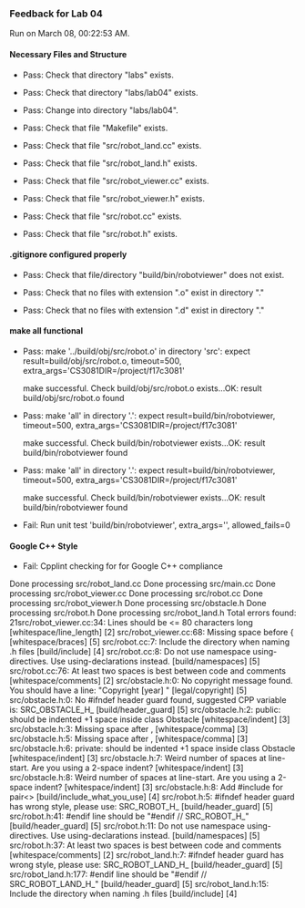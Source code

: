 ### Feedback for Lab 04

Run on March 08, 00:22:53 AM.


#### Necessary Files and Structure

+ Pass: Check that directory "labs" exists.

+ Pass: Check that directory "labs/lab04" exists.

+ Pass: Change into directory "labs/lab04".

+ Pass: Check that file "Makefile" exists.

+ Pass: Check that file "src/robot_land.cc" exists.

+ Pass: Check that file "src/robot_land.h" exists.

+ Pass: Check that file "src/robot_viewer.cc" exists.

+ Pass: Check that file "src/robot_viewer.h" exists.

+ Pass: Check that file "src/robot.cc" exists.

+ Pass: Check that file "src/robot.h" exists.


#### .gitignore configured properly

+ Pass: Check that file/directory "build/bin/robotviewer" does not exist.

+ Pass: Check that no files with extension ".o" exist in directory "."

+ Pass: Check that no files with extension ".d" exist in directory "."


#### make all functional

+ Pass: make '../build/obj/src/robot.o' in directory 'src': expect result=build/obj/src/robot.o, timeout=500, extra_args='CS3081DIR=/project/f17c3081'

    make successful.
    Check build/obj/src/robot.o exists...OK: result build/obj/src/robot.o found

+ Pass: make 'all' in directory '.': expect result=build/bin/robotviewer, timeout=500, extra_args='CS3081DIR=/project/f17c3081'

    make successful.
    Check build/bin/robotviewer exists...OK: result build/bin/robotviewer found

+ Pass: make 'all' in directory '.': expect result=build/bin/robotviewer, timeout=500, extra_args='CS3081DIR=/project/f17c3081'

    make successful.
    Check build/bin/robotviewer exists...OK: result build/bin/robotviewer found

+ Fail: Run unit test 'build/bin/robotviewer', extra_args='', allowed_fails=0


#### Google C++ Style

+ Fail: Cpplint checking for for Google C++ compliance

Done processing src/robot_land.cc
Done processing src/main.cc
Done processing src/robot_viewer.cc
Done processing src/robot.cc
Done processing src/robot_viewer.h
Done processing src/obstacle.h
Done processing src/robot.h
Done processing src/robot_land.h
Total errors found: 21src/robot_viewer.cc:34:  Lines should be <= 80 characters long  [whitespace/line_length] [2]
src/robot_viewer.cc:68:  Missing space before {  [whitespace/braces] [5]
src/robot.cc:7:  Include the directory when naming .h files  [build/include] [4]
src/robot.cc:8:  Do not use namespace using-directives.  Use using-declarations instead.  [build/namespaces] [5]
src/robot.cc:76:  At least two spaces is best between code and comments  [whitespace/comments] [2]
src/obstacle.h:0:  No copyright message found.  You should have a line: "Copyright [year] <Copyright Owner>"  [legal/copyright] [5]
src/obstacle.h:0:  No #ifndef header guard found, suggested CPP variable is: SRC_OBSTACLE_H_  [build/header_guard] [5]
src/obstacle.h:2:  public: should be indented +1 space inside class Obstacle  [whitespace/indent] [3]
src/obstacle.h:3:  Missing space after ,  [whitespace/comma] [3]
src/obstacle.h:5:  Missing space after ,  [whitespace/comma] [3]
src/obstacle.h:6:  private: should be indented +1 space inside class Obstacle  [whitespace/indent] [3]
src/obstacle.h:7:  Weird number of spaces at line-start.  Are you using a 2-space indent?  [whitespace/indent] [3]
src/obstacle.h:8:  Weird number of spaces at line-start.  Are you using a 2-space indent?  [whitespace/indent] [3]
src/obstacle.h:8:  Add #include <utility> for pair<>  [build/include_what_you_use] [4]
src/robot.h:5:  #ifndef header guard has wrong style, please use: SRC_ROBOT_H_  [build/header_guard] [5]
src/robot.h:41:  #endif line should be "#endif  // SRC_ROBOT_H_"  [build/header_guard] [5]
src/robot.h:11:  Do not use namespace using-directives.  Use using-declarations instead.  [build/namespaces] [5]
src/robot.h:37:  At least two spaces is best between code and comments  [whitespace/comments] [2]
src/robot_land.h:7:  #ifndef header guard has wrong style, please use: SRC_ROBOT_LAND_H_  [build/header_guard] [5]
src/robot_land.h:177:  #endif line should be "#endif  // SRC_ROBOT_LAND_H_"  [build/header_guard] [5]
src/robot_land.h:15:  Include the directory when naming .h files  [build/include] [4]

